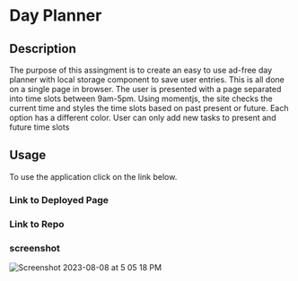 # Day Planner

## Description
The purpose of this assingment is to create an easy to use ad-free day planner with local storage component to save user entries. This is all done on a single page in browser. The user is presented with a page separated into time slots between 9am-5pm. Using momentjs, the site checks the current time and styles the time slots based on past present or future. Each option has a different color. User can only add new tasks to present and future time slots 

## Usage
To use the application click on the link below.

### Link to Deployed Page


### Link to Repo



### screenshot
![Screenshot 2023-08-08 at 5 05 18 PM](https://github.com/ddiedrick/planner101/assets/35505692/96435433-ae57-43fb-adf6-f84362c52a7b)
